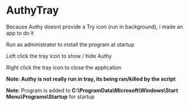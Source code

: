 # AuthyTray
 Because Authy doesnt provide a Try icon (run in background), i made an app to do it

Run as administrator to install the program at startup

Left click the tray icon to show / hide Authy

Right click the tray icon to close the application

**Note: Authy is not really run in tray, its being ran/killed by the script**

**Note**: Program is added to __C:\ProgramData\Microsoft\Windows\Start Menu\Programs\Startup__ for startup